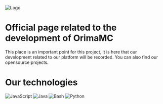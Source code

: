 ![Logo](https://cdn.discordapp.com/attachments/857572645045403669/951461590916534322/banniere.png)

# Official page related to the development of OrimaMC
This place is an important point for this project, it is here that our development related to our platform will be recorded.
You can also find our opensource projects.

# Our technologies
![JavaScript](https://img.shields.io/badge/Javascript-yellow?logo=javascript&style=for-the-badge&logoColor=white)
![Java](https://img.shields.io/badge/Java-ED8B00?style=for-the-badge&logo=gradle&logoColor=white)
![Bash](https://img.shields.io/badge/Bash-green?logo=GNU%20Bash&style=for-the-badge&logoColor=white)
![Python](https://img.shields.io/badge/Python-blue?logo=python&style=for-the-badge&logoColor=white)

